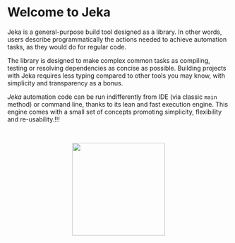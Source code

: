 # Welcome to Jeka

Jeka is a general-purpose build tool designed as a library. In other words, users describe programmatically 
the actions needed to achieve automation tasks, as they would do for regular code.

The library is designed to make complex common tasks as compiling, testing or resolving dependencies as concise as possible.
Building projects with Jeka requires less typing compared to other tools you may know, with simplicity and transparency as 
a bonus.

_Jeka_ automation code can be run indifferently from IDE (via classic `main` method) or command line, thanks 
to its lean and fast execution engine. This engine comes with a small set of concepts promoting simplicity,
flexibility and re-usability.!!!

<br/>
<p align="center">
<img src="images/knight-color-logo.svg" width='210' height='210'/>
</p>

